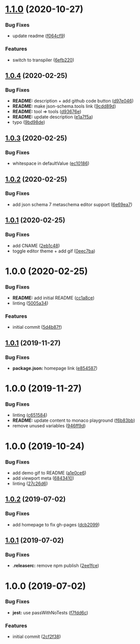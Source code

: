 # [1.1.0](https://github.com/json-schema-tools/playground/compare/1.0.4...1.1.0) (2020-10-27)


### Bug Fixes

* update readme ([f064cf9](https://github.com/json-schema-tools/playground/commit/f064cf98c764e41ea30f1c853078aeade559e961))


### Features

* switch to transpiler ([6efb220](https://github.com/json-schema-tools/playground/commit/6efb220219a1d95c1aba9da5180e06b0bd64111f))

## [1.0.4](https://github.com/json-schema-tools/playground/compare/1.0.3...1.0.4) (2020-02-25)


### Bug Fixes

* **README:** description + add github code button ([d97e046](https://github.com/json-schema-tools/playground/commit/d97e0463984c8dbc1fb02a190e2ce73449458e97))
* **README:** make json-schema.tools link ([9cdd89d](https://github.com/json-schema-tools/playground/commit/9cdd89dfdd90c229a5c5b97dd04aae8dfbceb8a2))
* **README:** tool => tools ([d93676e](https://github.com/json-schema-tools/playground/commit/d93676e02b39690728698c021e286758237e7b74))
* **README:** update description ([e1a7f5a](https://github.com/json-schema-tools/playground/commit/e1a7f5aaf07520a6eea08eb27fce01974d36c459))
* typo ([9bd98de](https://github.com/json-schema-tools/playground/commit/9bd98de3bc8b0eea62b2993a7ce433319f75b201))

## [1.0.3](https://github.com/json-schema-tools/playground/compare/1.0.2...1.0.3) (2020-02-25)


### Bug Fixes

* whitespace in defaultValue ([ec10186](https://github.com/json-schema-tools/playground/commit/ec101865a2e88064e1fe6260db2bd56fee66468e))

## [1.0.2](https://github.com/json-schema-tools/playground/compare/1.0.1...1.0.2) (2020-02-25)


### Bug Fixes

* add json schema 7 metaschema editor support ([6e69ea7](https://github.com/json-schema-tools/playground/commit/6e69ea798a96c53b305d7601fbe7a3ec2d738ff0))

## [1.0.1](https://github.com/json-schema-tools/playground/compare/1.0.0...1.0.1) (2020-02-25)


### Bug Fixes

* add CNAME ([2eb1c48](https://github.com/json-schema-tools/playground/commit/2eb1c486d30fe9a3442b0bb960d363eada2c9a91))
* toggle editor theme + add gif ([0eec7ba](https://github.com/json-schema-tools/playground/commit/0eec7ba1464a41af626732a5a375de716db1e5bc))

# 1.0.0 (2020-02-25)


### Bug Fixes

* **README:** add initial README ([cc1a8ce](https://github.com/json-schema-tools/playground/commit/cc1a8ceb6de2b31b5e861e7492ae423b471f06d9))
* linting ([5005a34](https://github.com/json-schema-tools/playground/commit/5005a34f812b8b17782c9bcc165472813f889ec2))


### Features

* initial commit ([5d4b87f](https://github.com/json-schema-tools/playground/commit/5d4b87f36e4bcdc510d55e98d2a6c3cd49fa02e7))

## [1.0.1](https://github.com/etclabscore/pristine-typescript-react-material-ui-monaco-playground/compare/1.0.0...1.0.1) (2019-11-27)


### Bug Fixes

* **package.json:** homepage link ([e854587](https://github.com/etclabscore/pristine-typescript-react-material-ui-monaco-playground/commit/e8545870e57ac00078e0ae9cf7c0e9ca777d7a45))

# 1.0.0 (2019-11-27)


### Bug Fixes

* linting ([c651584](https://github.com/etclabscore/pristine-typescript-react-material-ui-monaco-playground/commit/c651584e4cea12bddcc8bc1d4e29a8d60d9fd28f))
* **README:** update content to monaco playground ([f6b83bb](https://github.com/etclabscore/pristine-typescript-react-material-ui-monaco-playground/commit/f6b83bb24da1be50d1d05a214098b838820771ee))
* remove unused variables ([946ff9d](https://github.com/etclabscore/pristine-typescript-react-material-ui-monaco-playground/commit/946ff9d04b4cfeb3fd1763b272d7db0fca5b1675))

# 1.0.0 (2019-10-24)


### Bug Fixes

* add demo gif to README ([a1e0ce6](https://github.com/etclabscore/pristine-typescript-react-material-ui/commit/a1e0ce6dd7c0d44e46e41faaf52b7e45b8623ce9))
* add viewport meta ([6843410](https://github.com/etclabscore/pristine-typescript-react-material-ui/commit/68434105895ea915c3aa4204c8827801d3a5d7bc))
* linting ([27c26d6](https://github.com/etclabscore/pristine-typescript-react-material-ui/commit/27c26d6fa744910a0c53789b0f020a7870053925))

## [1.0.2](https://github.com/etclabscore/pristine-typescript-react/compare/1.0.1...1.0.2) (2019-07-02)


### Bug Fixes

* add homepage to fix gh-pages ([dcb2099](https://github.com/etclabscore/pristine-typescript-react/commit/dcb2099))

## [1.0.1](https://github.com/etclabscore/pristine-typescript-react/compare/1.0.0...1.0.1) (2019-07-02)


### Bug Fixes

* **.releaserc:** remove npm publish ([2ee1fce](https://github.com/etclabscore/pristine-typescript-react/commit/2ee1fce))

# 1.0.0 (2019-07-02)


### Bug Fixes

* **jest:** use passWithNoTests ([f7fdd6c](https://github.com/etclabscore/pristine-typescript-react/commit/f7fdd6c))


### Features

* initial commit ([2cf2f38](https://github.com/etclabscore/pristine-typescript-react/commit/2cf2f38))

